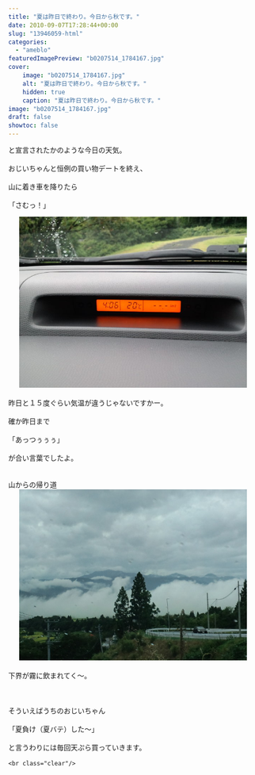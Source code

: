 ```yaml
---
title: "夏は昨日で終わり。今日から秋です。"
date: 2010-09-07T17:28:44+00:00
slug: "13946059-html"
categories:
  - "ameblo"
featuredImagePreview: "b0207514_1784167.jpg"
cover:
    image: "b0207514_1784167.jpg"
    alt: "夏は昨日で終わり。今日から秋です。"
    hidden: true
    caption: "夏は昨日で終わり。今日から秋です。"
image: "b0207514_1784167.jpg"
draft: false
showtoc: false
---
```

と宣言されたかのような今日の天気。<br/>
<br/>
おじいちゃんと恒例の買い物デートを終え、<br/>
<br/>
山に着き車を降りたら<br/>
<br/>
「さむっ！」<br/>
<center><a href="b0207514_1784167.jpg" rel="nofollow"><img src="b0207514_1784167.jpg" alt="夏は昨日で終わり。今日から秋です。_b0207514_1784167.jpg" class="IMAGE_MID" height="345" width="460"/></a></center><br/>
昨日と１５度ぐらい気温が違うじゃないですかー。<br/>
<br/>
確か昨日まで<br/>
<br/>
「あっつぅぅぅ」<br/>
<br/>
が合い言葉でしたよ。<br/>
<br/>
<br/>
山からの帰り道<br/>
<center><a href="b0207514_17122731.jpg" rel="nofollow"><img src="b0207514_17122731.jpg" alt="夏は昨日で終わり。今日から秋です。_b0207514_17122731.jpg" class="IMAGE_MID" height="345" width="460"/></a></center><br/>
下界が霧に飲まれてく～。<br/>
<br/>
<br/>
<br/>
そういえばうちのおじいちゃん<br/>
<br/>
「夏負け（夏バテ）した～」<br/>
<br/>
と言うわりには毎回天ぷら買っていきます。

    <br class="clear"/>
